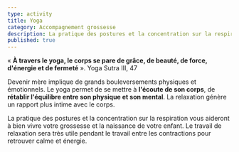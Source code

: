 ```yaml
---
type: activity
title: Yoga
category: Accompagnement grossesse
description: La pratique des postures et la concentration sur la respiration vous aideront à bien vivre votre grossesse et votre accouchement.
published: true
---
```




« **À travers le yoga, le corps se pare de grâce, de beauté, de force, d'énergie et de fermeté** ».
Yoga Sutra III, 47

Devenir mère implique de grands bouleversements physiques et émotionnels. Le yoga permet de se mettre à **l'écoute de son corps**, de **rétablir l'équilibre entre son physique et son mental**. La relaxation génère un rapport plus intime avec le corps.

La pratique des postures et la concentration sur la respiration vous aideront à bien vivre votre grossesse et la naissance de votre enfant. Le travail de relaxation sera très utile pendant le travail entre les contractions pour retrouver calme et énergie.
